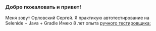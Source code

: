 ### Добро пожаловать и привет!

Меня зовут Орловский Сергей. Я практикую автотестирование на Selenide + Java + Gradle
Имею 8 лет опыта [ручного тестировщика:](https://hh.ru/resume/aa097941ff081202d00039ed1f55656c344377)

<!--
**glazmaikh/glazmaikh** is a ✨ _special_ ✨ repository because its `README.md` (this file) appears on your GitHub profile.

Here are some ideas to get you started:

- 🔭 I’m currently working on ...
- 🌱 I’m currently learning ...
- 👯 I’m looking to collaborate on ...
- 🤔 I’m looking for help with ...
- 💬 Ask me about ...
- 📫 How to reach me: ...
- 😄 Pronouns: ...
- ⚡ Fun fact: ...
-->
